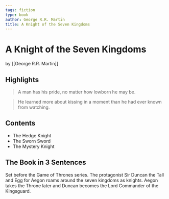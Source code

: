 ```yaml
---
tags: fiction
type: book
author: George R.R. Martin
title: A Knight of the Seven Kingdoms
---
```


# A Knight of the Seven Kingdoms
by [[George R.R. Martin]]

## Highlights
> A man has his pride, no matter how lowborn he may be.

> He learned more about kissing in a moment than he had ever known from watching.

## Contents
* The Hedge Knight
* The Sworn Sword
* The Mystery Knight

## The Book in 3 Sentences
Set before the Game of Thrones series. The protagonist Sir Duncan the Tall and Egg for Aegon roams around the seven kingdoms as knights. Aegon takes the Throne later and Duncan becomes the Lord Commander of the Kingsguard.
